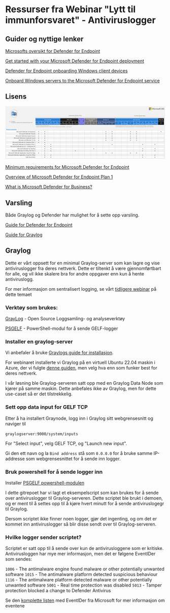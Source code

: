 # Ressurser fra Webinar "Lytt til immunforsvaret" - Antiviruslogger

## Guider og nyttige lenker

[Microsofts oversikt for Defender for Endpoint](https://learn.microsoft.com/en-us/defender-endpoint/microsoft-defender-endpoint)

[Get started with your Microsoft Defender for Endpoint deployment](https://learn.microsoft.com/en-us/defender-endpoint/mde-planning-guide)

[Defender for Endpoint onboarding Windows client devices](https://learn.microsoft.com/en-us/defender-endpoint/onboard-windows-client)

[Onboard Windows servers to the Microsoft Defender for Endpoint service](https://learn.microsoft.com/en-us/defender-endpoint/configure-server-endpoints)

## Lisens

![Threat protection features inkludert i forskjellige lisenser](./media/tp-license-inclusons.png)

[Minimum requirements for Microsoft Defender for Endpoint](https://learn.microsoft.com/en-us/defender-endpoint/minimum-requirements)

[Overview of Microsoft Defender for Endpoint Plan 1](https://learn.microsoft.com/en-us/defender-endpoint/defender-endpoint-plan-1)

[What is Microsoft Defender for Business?](https://learn.microsoft.com/en-us/defender-business/mdb-overview)

## Varsling

Både Graylog og Defender har mulighet for å sette opp varsling.

[Guide for Defender for Endpoint](https://learn.microsoft.com/en-us/defender-xdr/configure-email-notifications)

[Guide for Graylog](https://graylog.org/resources/setting-up-events-and-alerts-in-graylog/)


## Graylog
Dette er vårt oppsett for en minimal Graylog-server som kan lagre og vise antiviruslogger fra deres nettverk. Dette er tiltenkt å være gjennomførtbart for alle, og vil ikke skalere bra for andre oppgaver enn kun å hente antiviruslogg.

For mer informasjon om sentralisert logging, se vårt [tidligere webinar](https://vimeo.com/797710070/b659357f08) på dette temaet

### Verktøy som brukes:

[GrayLog](https://graylog.org/downloads/) - Open Source Loggsamling- og analyseverktøy

[PSGELF](https://github.com/jeremymcgee73/PSGELF) - PowerShell-modul for å sende GELF-logger


### Installer en graylog-server

Vi anbefaler å bruke [Graylogs guide for installasjon](https://go2docs.graylog.org/current/downloading_and_installing_graylog/installing_graylog.html).

For webinaret installerte vi Graylog på en virtuell Ubuntu 22.04 maskin i Azure, der vi fulgte [denne guiden](https://go2docs.graylog.org/current/downloading_and_installing_graylog/ubuntu_installation.htm), men velg hva enn som funker best for deres nettverk.

I vår løsning ble Graylog-serveren satt opp med en Graylog Data Node som kjører på samme maskin. Dette anbefales ikke av Graylog, men for dette use-caset så er det tilstrekkelig.

### Sett opp data input for GELF TCP

Etter å ha installert Graynode, logg inn i Graylog sitt webgrensesnitt og naviger til 

```graylogserver:9000/system/inputs ```

For "Select input", velg GELF TCP, og "Launch new input".

Gi den ett navn og la ```Bind address``` stå som ```0.0.0.0``` for å bruke samme IP-addresse som webgrensesnittet for å sende inn logger.

### Bruk powershell for å sende logger inn

Installer [PSGELF powershell-modulen](https://github.com/jeremymcgee73/PSGELF)

I dette gitrepoet har vi lagt et eksempelscript som kan brukes for å sende over antiviruslogger til Graylog-serveren. Dette scriptet ble brukt i demoen, og er ment til å settes opp til å kjøre hvert minutt for å sende antiviruslogegr til Graylog.

Dersom scriptet ikke finner noen logger, gjør det ingenting, og om det er kommet inn antiviruslogger så blir disse sendt over til Graylog-serveren.

### Hvilke logger sender scriptet?

Scriptet er satt opp til å sende over kun de antivirusloggene som er kritiske. Antivirusloggen har mye mer informasjon, men det er følgene EventIDer som sendes:

```1006``` - The antimalware engine found malware or other potentially unwanted software
```1015``` - The antimalware platform detected suspicious behaviour
```1116``` - The antimalware platform detected malware or other potentially unwanted software
```5001``` - Real time protection was disabled
```5013``` - Tamper protection blocked a change to Defender Antivirus

Se den [komplette listen](https://learn.microsoft.com/en-us/defender-endpoint/troubleshoot-microsoft-defender-antivirus) med EventIDer fra Microsoft for mer informasjon om eventene
